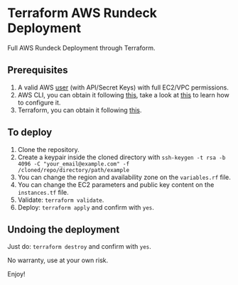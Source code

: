 # Terraform AWS Rundeck Deployment

Full AWS Rundeck Deployment through Terraform. 

## Prerequisites

1. A valid AWS [user](https://docs.aws.amazon.com/IAM/latest/UserGuide/id_users.html) (with API/Secret Keys) with full EC2/VPC permissions.
2. AWS CLI, you can obtain it following [this](https://docs.aws.amazon.com/cli/latest/userguide/getting-started-install.html), take a look at [this](https://docs.aws.amazon.com/cli/latest/userguide/cli-configure-quickstart.html) to learn how to configure it.
3. Terraform, you can obtain it following [this](https://www.terraform.io/downloads).

## To deploy

1. Clone the repository.
2. Create a keypair inside the cloned directory with `ssh-keygen -t rsa -b 4096 -C "your_email@example.com" -f /cloned/repo/directory/path/example`
3. You can change the region and availability zone on the `variables.rf` file.
4. You can change the EC2 parameters and public key content on the `instances.tf` file.
5. Validate: `terraform validate`.
6. Deploy: `terraform apply` and confirm with `yes`.

## Undoing the deployment

Just do: `terraform destroy` and confirm with `yes`.

No warranty, use at your own risk.

Enjoy!
